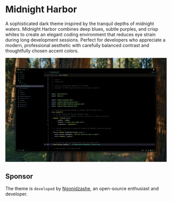 # Midnight Harbor

A sophisticated dark theme inspired by the tranquil depths of midnight waters. Midnight Harbor combines deep blues, subtle purples, and crisp whites to create an elegant coding environment that reduces eye strain during long development sessions. Perfect for developers who appreciate a modern, professional aesthetic with carefully balanced contrast and thoughtfully chosen accent colors.

![Theme preview](./assets/preview.png)

## Sponsor

The theme is `developed` by [Ngonidzashe](https://www.buymeacoffee.com/modestnerd), an open-source enthusiast and developer.
